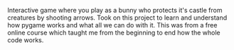 Interactive game where you play as a bunny who protects it's castle from creatures by shooting arrows.
Took on this project to learn and understand how pygame works and what all we can do with it.
This was from a free online course which taught me from the beginning to end how the whole code works.
